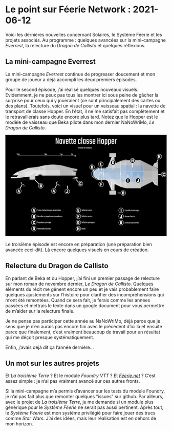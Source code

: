 # Le point sur Féerie Network : 2021-06-12

Voici les dernières nouvelles concernant Solaires, le Système Féerie et les projets associés. Au programme : quelques avancées sur la mini-campagne *Everrest*, la relecture du *Dragon de Callisto* et quelques réflexions.

## La mini-campagne Everrest

La mini-campagne *Everrest* continue de progresser doucement et mon groupe de joueur a déjà accompli les deux premiers épisodes.

Pour le second épisode, j’ai réalisé quelques nouveaux visuels. Évidemment, je ne peux pas tous les montrer ici sous peine de gâcher la surprise pour ceux qui y joueraient (ce sont principalement des cartes ou des plans). Toutefois, voici un visuel pour un vaisseau spatial : la navette de transport de classe Hopper. En l’état, il ne me satisfait pas complètement et le retravaillerais sans doute encore plus tard. Notez que le Hopper est le modèle de vaisseau que Beka pilote dans mon dernier NaNoWriMo, *Le Dragon de Callisto*.

![Plan du Hopper](illustrations/plan_hopper.png)

Le troisième épisode est encore en préparation (une préparation bien avancée ceci-dit). Là encore quelques visuels en cours de création.

## Relecture du Dragon de Callisto

En parlant de Beka et du Hopper, j’ai fini un premier passage de relecture sur mon roman de novembre dernier, *Le Dragon de Callisto*. Quelques éléments du récit me gênent encore un peu et je vais probablement faire quelques ajustements sur l’histoire pour clarifier des incompréhensions qui m’ont été remontées. Quand ce sera fait, je ferais comme les années passées et mettrais le texte dans un google document pour vous permettre de m’aider sur la relecture finale.

Je ne pense pas participer cette année au NaNoWriMo, déjà parce que je sens que je n’en aurais pas encore fini avec le précédent d’ici là et ensuite parce que finalement, c’est vraiment beaucoup de travail pour un résultat qui me déçoit presque systématiquement.

Enfin, j’avais déjà dit ça l’année dernière…

## Un mot sur les autres projets

Et *La troisième Terre* ? Et le module *Foundry VTT* ? Et [*Féerie.net*](https://feerie.net) ? C’est assez simple : je n’ai pas vraiment avancé sur ces autres fronts.

Si la mini-campagne m’a permis d’avancer sur les tests du module Foundry, je n’ai pas fait plus que remonter quelques “issues” sur github. Par ailleurs, avec le projet de *La troisième Terre*, je me demande si un module plus générique pour le *Système Féerie* ne serait pas aussi pertinent. Après tout, le *Système Féerie* est mon système privilégié pour faire jouer des trucs comme *Star Wars*. J’ai des idées, mais leur réalisation est en dehors de mon horizon.
